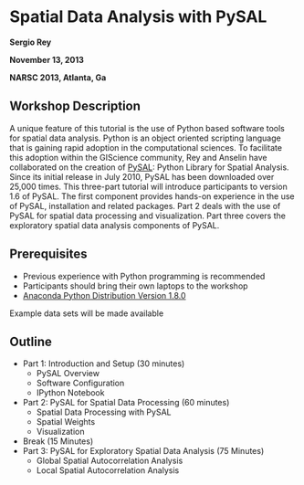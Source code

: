 # Spatial Data Analysis with PySAL

**Sergio Rey**

**November 13, 2013**

**NARSC 2013, Atlanta, Ga**

## Workshop Description

A unique feature of this tutorial is the use of Python based software tools for spatial data analysis. Python is an object oriented scripting language that is gaining rapid adoption in the computational sciences. To facilitate this adoption within the GIScience community, Rey and Anselin have collaborated on the creation of [PySAL][PySAL]: Python Library for Spatial Analysis. Since its initial release in July 2010, PySAL has been downloaded over 25,000 times. This three-part tutorial will introduce participants to version 1.6 of PySAL. The first component provides hands-on experience in the use of PySAL, installation and related packages. Part 2 deals with the use of PySAL for spatial data processing and visualization. Part three covers the exploratory spatial data analysis components of PySAL.

## Prerequisites

- Previous experience with Python programming is recommended
- Participants should bring their own laptops to the workshop
- [Anaconda Python Distribution Version 1.8.0][Anaconda]

Example data sets will be made available

## Outline

- Part  1: Introduction and Setup (30 minutes)
	- PySAL Overview
	- Software Configuration
	- IPython Notebook
- Part  2: PySAL for Spatial Data Processing (60 minutes)
	- Spatial Data Processing with PySAL
	- Spatial Weights
	- Visualization
- Break (15 Minutes)
- Part  3: PySAL for Exploratory Spatial Data Analysis (75 Minutes)
	- Global Spatial Autocorrelation Analysis
	- Local Spatial Autocorrelation Analysis

[PySAL]: http://pysal.org
[GeoDaSpace]: https://geodacenter.asu.edu/geodaspace-mode
[Anaconda]: http://continuum.io/downloads.html
